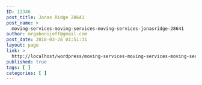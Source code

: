 ```yaml
---
ID: 12346
post_title: Jonas Ridge 28641
post_name: >
  moving-services-moving-services-moving-services-jonasridge-28641
author: mrgabonijeff@gmail.com
post_date: 2018-03-28 01:51:31
layout: page
link: >
  http://localhost/wordpress/moving-services-moving-services-moving-services-jonasridge-28641/
published: true
tags: [ ]
categories: [ ]
---
```

